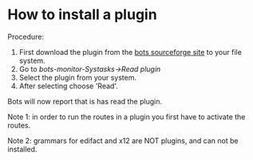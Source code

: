 # How to install a plugin #

Procedure:

  1. First download the plugin from the [bots sourceforge site](http://sourceforge.net/projects/bots/files/plugins/) to your file system.
  1. Go to _bots-monitor-Systasks->Read plugin_
  1. Select the plugin from your system.
  1. After selecting choose 'Read'.

Bots will now report that is has read the plugin.

Note 1: in order to run the routes in a plugin you first have to activate the routes.

Note 2: grammars for edifact and x12 are NOT plugins, and can not be installed.